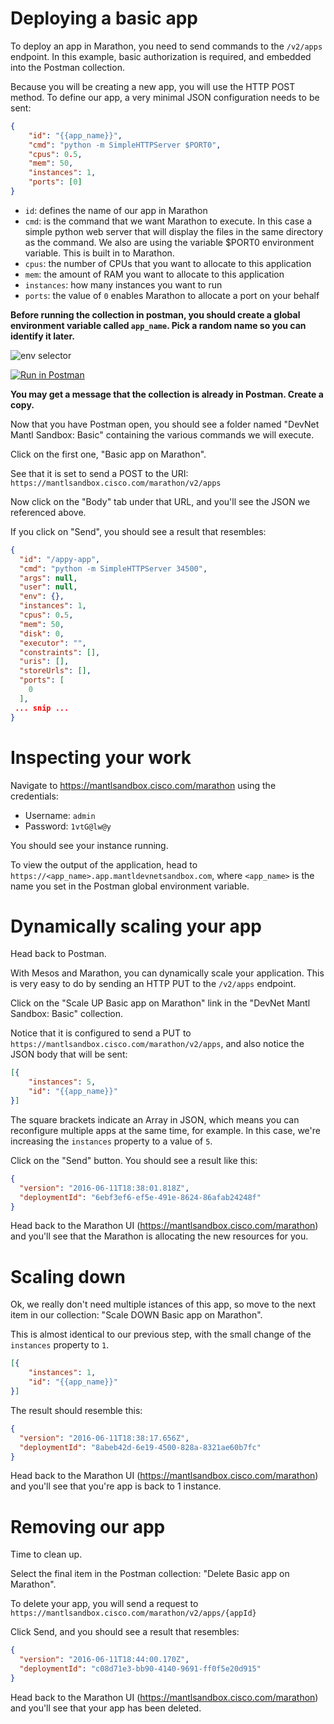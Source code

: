 # Deploying a basic app

To deploy an app in Marathon, you need to send commands to the `/v2/apps` endpoint.  In this example, basic authorization is required, and embedded into the Postman collection.

Because you will be creating a new app, you will use the HTTP POST method.  To define our app, a very minimal JSON configuration needs to be sent:

```json
{
    "id": "{{app_name}}",
    "cmd": "python -m SimpleHTTPServer $PORT0",
    "cpus": 0.5,
    "mem": 50,
    "instances": 1,
    "ports": [0]
}
```

* `id`: defines the name of our app in Marathon
* `cmd`: is the command that we want Marathon to execute.  In this case a simple python web server that will display the files in the same directory as the command.  We also are using the variable $PORT0 environment variable.  This is built in to Marathon.
* `cpus`: the number of CPUs that you want to allocate to this application
* `mem`: the amount of RAM you want to allocate to this application
* `instances`: how many instances you want to run
* `ports`: the value of `0` enables Marathon to allocate a port on your behalf

__Before running the collection in postman, you should create a global environment variable called `app_name`.  Pick a random name so you can identify it later.__

![env selector](/posts/files/mantl-app/assets/env_selector.png)

[![Run in Postman](https://run.pstmn.io/button.svg)](https://app.getpostman.com/run-collection/5a9509901ade3e23ff63)

__You may get a message that the collection is already in Postman.  Create a copy.__

Now that you have Postman open, you should see a folder named "DevNet Mantl Sandbox: Basic" containing the various commands we will execute.

Click on the first one, "Basic app on Marathon".

See that it is set to send a POST to the URI: `https://mantlsandbox.cisco.com/marathon/v2/apps`

Now click on the "Body" tab under that URL, and you'll see the JSON we referenced above.

If you click on "Send", you should see a result that resembles:

```json
{
  "id": "/appy-app",
  "cmd": "python -m SimpleHTTPServer 34500",
  "args": null,
  "user": null,
  "env": {},
  "instances": 1,
  "cpus": 0.5,
  "mem": 50,
  "disk": 0,
  "executor": "",
  "constraints": [],
  "uris": [],
  "storeUrls": [],
  "ports": [
    0
  ],
 ... snip ...
}
```


# Inspecting your work

Navigate to https://mantlsandbox.cisco.com/marathon using the credentials:

* Username: `admin`
* Password: `1vtG@lw@y`

You should see your instance running.

To view the output of the application, head to `https://<app_name>.app.mantldevnetsandbox.com`, where `<app_name>` is the name you set in the Postman global environment variable.

# Dynamically scaling your app

Head back to Postman.  

With Mesos and Marathon, you can dynamically scale your application.  This is very easy to do by sending an HTTP PUT to the `/v2/apps` endpoint.

Click on the "Scale UP Basic app on Marathon" link in the "DevNet Mantl Sandbox: Basic" collection.

Notice that it is configured to send a PUT to `https://mantlsandbox.cisco.com/marathon/v2/apps`, and also notice the JSON body that will be sent:

```json
[{
    "instances": 5,
    "id": "{{app_name}}"
}]
```

The square brackets indicate an Array in JSON, which means you can reconfigure multiple apps at the same time, for example.  In this case, we're increasing the `instances` property to a value of `5`.

Click on the "Send" button. You should see a result like this:

```json
{
  "version": "2016-06-11T18:38:01.818Z",
  "deploymentId": "6ebf3ef6-ef5e-491e-8624-86afab24248f"
}
```

Head back to the Marathon UI (https://mantlsandbox.cisco.com/marathon) and you'll see that the Marathon is allocating the new resources for you.

# Scaling down

Ok, we really don't need multiple istances of this app, so move to the next item in our collection: "Scale DOWN Basic app on Marathon".

This is almost identical to our previous step, with the small change of the `instances` property to `1`.

```json
[{
    "instances": 1,
    "id": "{{app_name}}"
}]
```

The result should resemble this:

```json
{
  "version": "2016-06-11T18:38:17.656Z",
  "deploymentId": "8abeb42d-6e19-4500-828a-8321ae60b7fc"
}
```

Head back to the Marathon UI (https://mantlsandbox.cisco.com/marathon) and you'll see that you're app is back to 1 instance.

# Removing our app

Time to clean up.  

Select the final item in the Postman collection: "Delete Basic app on Marathon".

To delete your app, you will send a request to `https://mantlsandbox.cisco.com/marathon/v2/apps/{appId}`

Click Send, and you should see a result that resembles:

```json
{
  "version": "2016-06-11T18:44:00.170Z",
  "deploymentId": "c08d71e3-bb90-4140-9691-ff0f5e20d915"
}
```

Head back to the Marathon UI (https://mantlsandbox.cisco.com/marathon) and you'll see that your app has been deleted.
